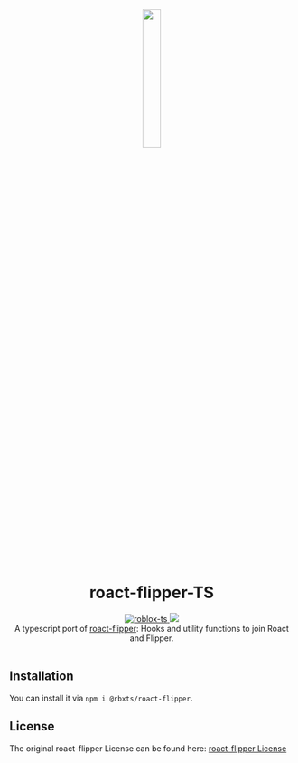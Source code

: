 <div align="center"><img width=25% src="https://github.com/Reselim/roact-flipper/blob/master/.github/logo.svg"></div>
<h1 align="center">roact-flipper-TS</h1>
<div align="center">
    <a href="https://github.com/roblox-ts/roblox-ts">
		<img src="https://img.shields.io/badge/github-roblox_typescript-red.svg" alt="roblox-ts"></img>
	</a>
    <a href="https://www.npmjs.com/package/@rbxts/roact-flipper">
		<img src="https://badge.fury.io/js/@rbxts%2Froact-flipper.svg"></img>
	</a>
</div>

<div align="center">
	A typescript port of <a href='https://github.com/Reselim/roact-flipper'>roact-flipper</a>: Hooks and utility functions to join Roact and Flipper.
</div>

<div>&nbsp;</div>

## Installation

You can install it via `npm i @rbxts/roact-flipper`.

## License

The original roact-flipper License can be found here: [roact-flipper License](https://github.com/Reselim/roact-flipper/blob/master/LICENSE)

